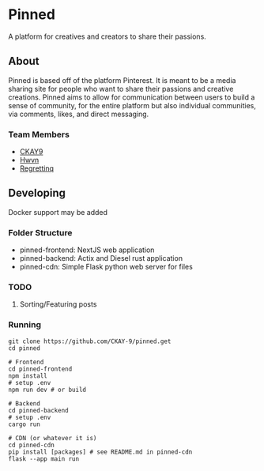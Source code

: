 # Pinned

A platform for creatives and creators to share their passions.

## About

Pinned is based off of the platform Pinterest. It is meant to be a media sharing site for people
who want to share their passions and creative creations. Pinned aims to allow for communication between users
to build a sense of community, for the entire platform but also individual communities, via comments, likes, and direct
messaging.

### Team Members
- <a href="https://github.com/CKAY-9">CKAY9</a>
- <a href="https://github.com/hwvnk">Hwvn</a>
- <a href="https://github.com/Regrettinq">Regrettinq</a>

## Developing

Docker support may be added

### Folder Structure
- pinned-frontend: NextJS web application
- pinned-backend: Actix and Diesel rust application
- pinned-cdn: Simple Flask python web server for files

### TODO

1. Sorting/Featuring posts

### Running

```
git clone https://github.com/CKAY-9/pinned.get
cd pinned

# Frontend
cd pinned-frontend
npm install
# setup .env
npm run dev # or build

# Backend
cd pinned-backend
# setup .env
cargo run

# CDN (or whatever it is)
cd pinned-cdn
pip install [packages] # see README.md in pinned-cdn
flask --app main run
```
